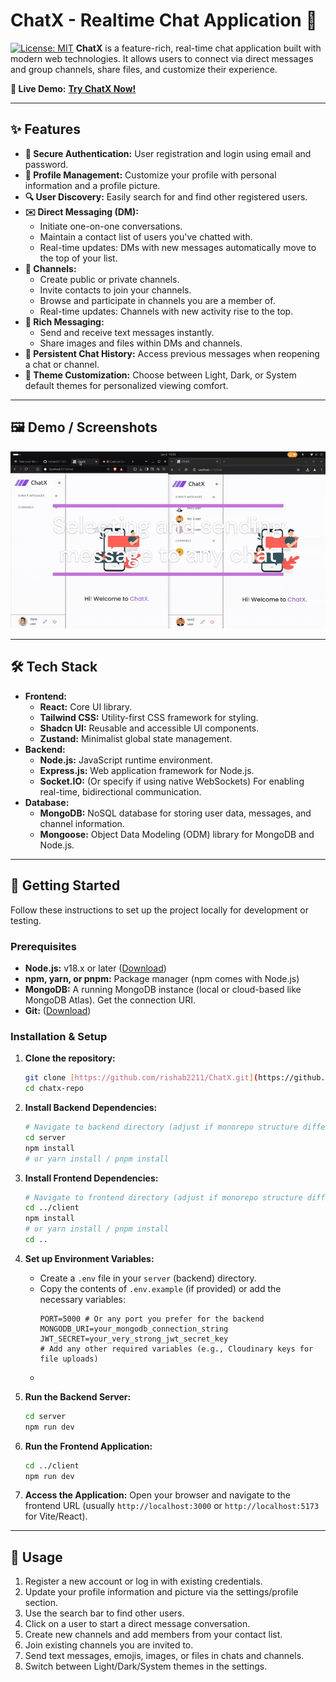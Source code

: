 # ChatX - Realtime Chat Application 💬

[![License: MIT](https://img.shields.io/badge/License-MIT-yellow.svg)](https://opensource.org/licenses/MIT) **ChatX** is a feature-rich, real-time chat application built with modern web technologies. It allows users to connect via direct messages and group channels, share files, and customize their experience.

**🚀 Live Demo:** [**Try ChatX Now!**](https://chatx-snowy.vercel.app/)

---

## ✨ Features

* **🔐 Secure Authentication:** User registration and login using email and password.
* **👤 Profile Management:** Customize your profile with personal information and a profile picture.
* **🔍 User Discovery:** Easily search for and find other registered users.
* **✉️ Direct Messaging (DM):**
    * Initiate one-on-one conversations.
    * Maintain a contact list of users you've chatted with.
    * Real-time updates: DMs with new messages automatically move to the top of your list.
* **📢 Channels:**
    * Create public or private channels.
    * Invite contacts to join your channels.
    * Browse and participate in channels you are a member of.
    * Real-time updates: Channels with new activity rise to the top.
* **💬 Rich Messaging:**
    * Send and receive text messages instantly.
    * Share images and files within DMs and channels.
* **📜 Persistent Chat History:** Access previous messages when reopening a chat or channel.
* **🎨 Theme Customization:** Choose between Light, Dark, or System default themes for personalized viewing comfort.

---

## 🖼️ Demo / Screenshots
![ChatX Screenshot 1](server/assets/ChatX-demo.gif)



---

## 🛠️ Tech Stack

* **Frontend:**
    * **React:** Core UI library.
    * **Tailwind CSS:** Utility-first CSS framework for styling.
    * **Shadcn UI:** Reusable and accessible UI components.
    * **Zustand:** Minimalist global state management.
* **Backend:**
    * **Node.js:** JavaScript runtime environment.
    * **Express.js:** Web application framework for Node.js.
    * **Socket.IO:** (Or specify if using native WebSockets) For enabling real-time, bidirectional communication.
* **Database:**
    * **MongoDB:** NoSQL database for storing user data, messages, and channel information.
    * **Mongoose:** Object Data Modeling (ODM) library for MongoDB and Node.js.

---

## 🚀 Getting Started

Follow these instructions to set up the project locally for development or testing.

### Prerequisites

* **Node.js:** v18.x or later ([Download](https://nodejs.org/))
* **npm, yarn, or pnpm:** Package manager (npm comes with Node.js)
* **MongoDB:** A running MongoDB instance (local or cloud-based like MongoDB Atlas). Get the connection URI.
* **Git:** ([Download](https://git-scm.com/))

### Installation & Setup

1.  **Clone the repository:**
    ```bash
    git clone [https://github.com/rishab2211/ChatX.git](https://github.com/rishab2211/ChatX.git) 
    cd chatx-repo
    ```

2.  **Install Backend Dependencies:**
    ```bash
    # Navigate to backend directory (adjust if monorepo structure differs)
    cd server 
    npm install
    # or yarn install / pnpm install
    ```

3.  **Install Frontend Dependencies:**
    ```bash
    # Navigate to frontend directory (adjust if monorepo structure differs)
    cd ../client
    npm install
    # or yarn install / pnpm install
    cd ..
    ```

4.  **Set up Environment Variables:**
    * Create a `.env` file in your `server` (backend) directory.
    * Copy the contents of `.env.example` (if provided) or add the necessary variables:
        ```dotenv
        PORT=5000 # Or any port you prefer for the backend
        MONGODB_URI=your_mongodb_connection_string
        JWT_SECRET=your_very_strong_jwt_secret_key
        # Add any other required variables (e.g., Cloudinary keys for file uploads)
        ```
    * 

5.  **Run the Backend Server:**
    ```bash
    cd server
    npm run dev
    ```

6.  **Run the Frontend Application:**
    ```bash
    cd ../client
    npm run dev
    ```

7.  **Access the Application:** Open your browser and navigate to the frontend URL (usually `http://localhost:3000` or `http://localhost:5173` for Vite/React).

---

## 📖 Usage

1.  Register a new account or log in with existing credentials.
2.  Update your profile information and picture via the settings/profile section.
3.  Use the search bar to find other users.
4.  Click on a user to start a direct message conversation.
5.  Create new channels and add members from your contact list.
6.  Join existing channels you are invited to.
7.  Send text messages, emojis, images, or files in chats and channels.
8.  Switch between Light/Dark/System themes in the settings.